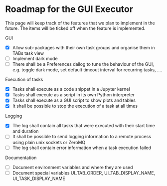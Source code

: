 # Roadmap for the GUI Executor

This page will keep track of the features that we plan to implement in the future. The items will be ticked off when the feature is implemented.

GUI
  - [x] Allow sub-packages with their own task groups and organise them in TABs task view
  - [ ] Implement dark mode
  - [ ] There shall be a Preferences dailog to tune the behaviour of the GUI, e.g. toggle dark mode, set default timeout interval for recurring tasks, ....
  
Execution of tasks
  - [x] Tasks shall execute as a code snippet in a Jupyter kernel
  - [x] Tasks shall execute as a script in its own Python interpreter
  - [x] Tasks shall execute as a GUI script to show plots and tables
  - [x] It shall be possible to stop the execution of a task at all times

Logging
  - [x] The log shall contain all tasks that were executed with their start time and duration
  - [ ] It shall be possible to send logging information to a remote process using plain unix sockets or ZeroMQ
  - [ ] The log shall contain error information when a task execution failed

Documentation
  - [ ] Document environment variables and where they are used
  - [ ] Document special variables UI_TAB_ORDER, UI_TAB_DISPLAY_NAME, UI_TASK_DISPLAY_NAME
